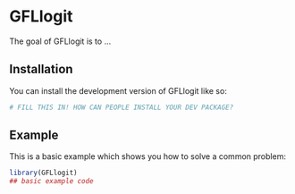 
# GFLlogit

<!-- badges: start -->
<!-- badges: end -->

The goal of GFLlogit is to ...

## Installation

You can install the development version of GFLlogit like so:

``` r
# FILL THIS IN! HOW CAN PEOPLE INSTALL YOUR DEV PACKAGE?
```

## Example

This is a basic example which shows you how to solve a common problem:

``` r
library(GFLlogit)
## basic example code
```

